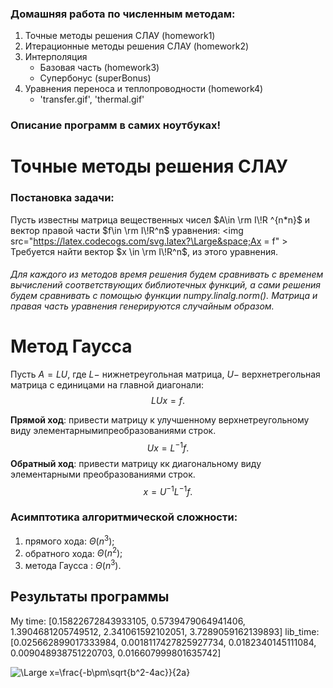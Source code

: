 ### Домашняя работа по численным методам:
1. Точные методы решения СЛАУ (homework1)
2. Итерационные методы решения СЛАУ (homework2)
3. Интерполяция
   - Базовая часть (homework3)
   - Супербонус (superBonus)
4. Уравнения переноса и теплопроводности (homework4)
   -  'transfer.gif', 'thermal.gif'
   
### Описание программ в самих ноутбуках!

# Точные методы решения СЛАУ

### Постановка задачи:
Пусть известны матрица вещественных чисел $A\in \rm I\!R ^{n*n}$ и вектор правой части $f\in \rm I\!R^n$ уравнения:
<img src="https://latex.codecogs.com/svg.latex?\Large&space;Ax = f" \>
Требуется найти вектор $x \in \rm I\!R^n$, из этого уравнения.


###### Для каждого из методов время решения будем сравнивать с временем вычислений соответствующих библиотечных функций, а сами решения будем сравнивать с помощью функции *numpy.linalg.norm()*. Матрица и правая часть уравнения генерируются  случайным образом.

#  




# Метод Гаусса

Пусть $A=LU$, где $L-$ нижнетреугольная матрица, $U-$ верхнетрегольная матрица с единицами на главной диагонали:
$$LUx=f.$$


**Прямой ход**: привести матрицу к улучшенному верхнетреугольному виду элементарнымипреобразованиями строк.
$$Ux = L^{-1}f.$$
**Обратный ход**: привести матрицу кк диагональному виду элементарными преобразованиями строк.
$$x = U^{-1}L^{-1}f.$$

### Асимптотика алгоритмической сложности:
1. прямого хода: $\Theta(n^3);$
2. обратного хода: $\Theta(n^2);$
3. метода Гаусса : $\Theta(n^3)$.

## Результаты программы
My time:  [0.15822672843933105, 0.5739479064941406, 1.3904681205749512, 2.341061592102051, 3.7289059162139893]
lib_time:  [0.025662899017333984, 0.0018117427825927734, 0.0182340145111084, 0.009048938751220703, 0.016607999801635742]


<img src="https://latex.codecogs.com/svg.latex?\Large&space;x=\frac{-b\pm\sqrt{b^2-4ac}}{2a}" title="\Large x=\frac{-b\pm\sqrt{b^2-4ac}}{2a}" />



